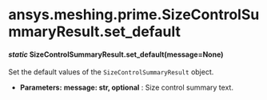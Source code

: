 # ansys.meshing.prime.SizeControlSummaryResult.set_default



#### *static* SizeControlSummaryResult.set_default(message=None)

Set the default values of the `SizeControlSummaryResult` object.

* **Parameters:**
  **message: str, optional**
  : Size control summary text.

<!-- !! processed by numpydoc !! -->

